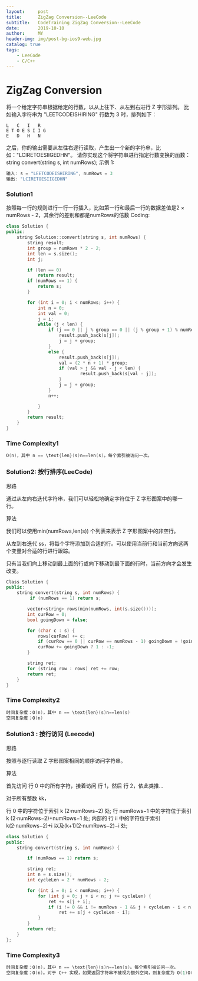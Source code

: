 ```yaml
---
layout:     post
title:      ZigZag Conversion--LeeCode
subtitle:   CodeTraining ZigZag Conversion--LeeCode
date:       2019-10-10
author:     MY
header-img: img/post-bg-ios9-web.jpg
catalog: true
tags:
    - LeeCode
    - C/C++
---
```


# ZigZag Conversion
将一个给定字符串根据给定的行数，以从上往下、从左到右进行 Z 字形排列。
比如输入字符串为 "LEETCODEISHIRING" 行数为 3 时，排列如下：
```
L   C   I   R
E T O E S I I G
E   D   H   N
```
之后，你的输出需要从左往右逐行读取，产生出一个新的字符串，比如："LCIRETOESIIGEDHN"。
请你实现这个将字符串进行指定行数变换的函数：
string convert(string s, int numRows);
示例 1:
```C++
输入: s = "LEETCODEISHIRING", numRows = 3
输出: "LCIRETOESIIGEDHN"
```

### Solution1
按照每一行的规则进行一行一行插入，比如第一行和最后一行的数据差值是2 × numRows - 2，其余行的差别和都是numRows的倍数
Coding:
```C++
class Solution {
public:
    string Solution::convert(string s, int numRows) {
        string result;
        int group = numRows * 2 - 2;
        int len = s.size();
        int j;

        if (len == 0)
            return result;
        if (numRows == 1) {
            return s;
        }

        for (int i = 0; i < numRows; i++) {
            int n = 0;
            int val = 0;
            j = i;
            while (j < len) {
                if (j == 0 || j % group == 0 || (j % group + 1) % numRows == 0) {
                    result.push_back(s[j]);
                    j = j + group;
                }
                else {
                    result.push_back(s[j]);
                    val = (2 * n + 1) * group;
                    if (val > j && val - j < len) {
                            result.push_back(s[val - j]);
                    }
                    j = j + group;
                }
                n++;

            }
        }
        return result;
    }
}
```
### Time Complexity1
```C++
O(n)，其中 n == \text{len}(s)n==len(s)。每个索引被访问一次。
```

### Solution2: 按行排序(LeeCode)
思路

通过从左向右迭代字符串，我们可以轻松地确定字符位于 Z 字形图案中的哪一行。

算法

我们可以使用min(numRows,len(s)) 个列表来表示 Z 字形图案中的非空行。

从左到右迭代 ss，将每个字符添加到合适的行。可以使用当前行和当前方向这两个变量对合适的行进行跟踪。

只有当我们向上移动到最上面的行或向下移动到最下面的行时，当前方向才会发生改变。
```C++
Class Solution {
public:
	string convert(string s, int numRows) {
		 if (numRows == 1) return s;

        vector<string> rows(min(numRows, int(s.size())));
        int curRow = 0;
        bool goingDown = false;

        for (char c : s) {
            rows[curRow] += c;
            if (curRow == 0 || curRow == numRows - 1) goingDown = !goingDown;
            curRow += goingDown ? 1 : -1;
        }

        string ret;
        for (string row : rows) ret += row;
        return ret;
	}
}
```
### Time Complexity2
```C++
时间复杂度：O(n)，其中 n == \text{len}(s)n==len(s)
空间复杂度：O(n)
```

### Solution3 : 按行访问 (Leecode)
思路

按照与逐行读取 Z 字形图案相同的顺序访问字符串。

算法

首先访问 行 0 中的所有字符，接着访问 行 1，然后 行 2，依此类推...

对于所有整数 kk，

行 0 中的字符位于索引 k (2⋅numRows−2) 处;
行 numRows−1 中的字符位于索引 k (2⋅numRows−2)+numRows−1 处;
内部的 行 ii 中的字符位于索引k(2⋅numRows−2)+i 以及(k+1)(2⋅numRows−2)−i 处;
```C++
class Solution {
public:
    string convert(string s, int numRows) {

        if (numRows == 1) return s;

        string ret;
        int n = s.size();
        int cycleLen = 2 * numRows - 2;

        for (int i = 0; i < numRows; i++) {
            for (int j = 0; j + i < n; j += cycleLen) {
                ret += s[j + i];
                if (i != 0 && i != numRows - 1 && j + cycleLen - i < n)
                    ret += s[j + cycleLen - i];
            }
        }
        return ret;
    }
};
```

### Time Complexity3
```C++
时间复杂度：O(n)，其中 n == \text{len}(s)n==len(s)。每个索引被访问一次。
空间复杂度：O(n)。对于 C++ 实现，如果返回字符串不被视为额外空间，则复杂度为 O(1)O(1)。
```